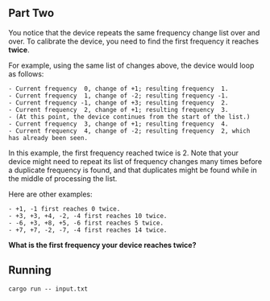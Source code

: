 Part Two
--------

You notice that the device repeats the same frequency change list over and over. To calibrate the device, you need to find the first frequency it reaches **twice**.

For example, using the same list of changes above, the device would loop as follows:

    - Current frequency  0, change of +1; resulting frequency  1.
    - Current frequency  1, change of -2; resulting frequency -1.
    - Current frequency -1, change of +3; resulting frequency  2.
    - Current frequency  2, change of +1; resulting frequency  3.
    - (At this point, the device continues from the start of the list.)
    - Current frequency  3, change of +1; resulting frequency  4.
    - Current frequency  4, change of -2; resulting frequency  2, which has already been seen.

In this example, the first frequency reached twice is 2. Note that your device might need to repeat its list of frequency changes many times before a duplicate frequency is found, and that duplicates might be found while in the middle of processing the list.

Here are other examples:

    - +1, -1 first reaches 0 twice.
    - +3, +3, +4, -2, -4 first reaches 10 twice.
    - -6, +3, +8, +5, -6 first reaches 5 twice.
    - +7, +7, -2, -7, -4 first reaches 14 twice.

**What is the first frequency your device reaches twice?**

Running
-------

    cargo run -- input.txt
